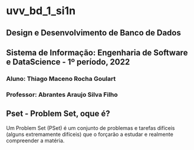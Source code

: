 # uvv_bd_1_si1n
## Design e Desenvolvimento de Banco de Dados
## Sistema de Informação: Engenharia de Software e DataScience - 1º período, 2022
### Aluno: Thiago Maceno Rocha Goulart
### Professor: Abrantes Araujo Silva Filho
## Pset - Problem Set, oque é?
Um Problem Set (PSet) é um conjunto de problemas e tarefas difíceis (alguns extremamente difíceis) que o forçarão a estudar e realmente compreender a matéria. 
